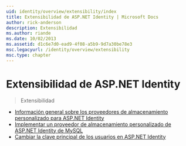 ```yaml
---
uid: identity/overview/extensibility/index
title: Extensibilidad de ASP.NET Identity | Microsoft Docs
author: rick-anderson
description: Extensibilidad
ms.author: riande
ms.date: 10/02/2013
ms.assetid: d1c6e7d0-ead9-4f08-a5b9-9d7a30be78e3
msc.legacyurl: /identity/overview/extensibility
msc.type: chapter
---
```

<a name="aspnet-identity-extensibility"></a>Extensibilidad de ASP.NET Identity
====================
> Extensibilidad


- [Información general sobre los proveedores de almacenamiento personalizado para ASP.NET Identity](overview-of-custom-storage-providers-for-aspnet-identity.md)
- [Implementar un proveedor de almacenamiento personalizado de ASP.NET Identity de MySQL](implementing-a-custom-mysql-aspnet-identity-storage-provider.md)
- [Cambiar la clave principal de los usuarios en ASP.NET Identity](change-primary-key-for-users-in-aspnet-identity.md)
